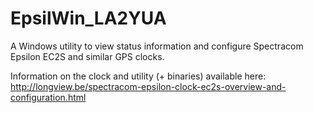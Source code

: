 # EpsilWin_LA2YUA
A Windows utility to view status information and configure Spectracom Epsilon EC2S and similar GPS clocks.

Information on the clock and utility (+ binaries) available here:
http://longview.be/spectracom-epsilon-clock-ec2s-overview-and-configuration.html
